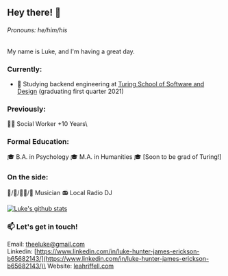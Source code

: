 ## Hey there! 👋
###### Pronouns: he/him/his

My name is Luke, and I'm having a great day.

### Currently:
- 🏫 Studying backend engineering at [Turing School of Software and Design](https://turing.io/) (graduating first quarter 2021)

### Previously:
👨‍💼 Social Worker +10 Years\

### Formal Education:
🎓 B.A. in Psychology
🎓 M.A. in Humanities
🎓 [Soon to be grad of Turing!]

### On the side:
🥁/🎸/🧑‍🎤/🎹 Musician
📻 Local Radio DJ

[![Luke's github stats](https://github-readme-stats.vercel.app/api?username=lhje)](https://github.com/lhje/github-readme-stats)

### 📫 Let's get in touch!
Email: theeluke@gmail.com\
Linkedin: [https://www.linkedin.com/in/luke-hunter-james-erickson-b65682143/](https://www.linkedin.com/in/luke-hunter-james-erickson-b65682143/)\
Website: [leahriffell.com](www.leahriffell.com)
<!--
**LHJE/LHJE** is a ✨ _special_ ✨ repository because its `README.md` (this file) appears on your GitHub profile.

Here are some ideas to get you started:

- 🔭 I’m currently working on ...
- 🌱 I’m currently learning ...
- 👯 I’m looking to collaborate on ...
- 🤔 I’m looking for help with ...
- 💬 Ask me about ...
- 📫 How to reach me: ...
- 😄 Pronouns: ...
- ⚡ Fun fact: ...
-->
